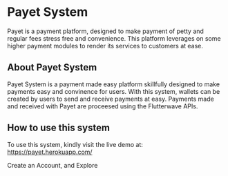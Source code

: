 # Payet System
<p style="text: center"> 
Payet is a payment platform, designed to make payment of petty and regular fees stress free and convenience. 
This platform leverages on some higher payment modules to render its services to customers at ease. 
</p>

## About Payet System
Payet System is a payment made easy platform skillfully designed to make payments easy and convinence for users.
With this system, wallets can be created by users to send and receive payments at easy. Payments made and received with Payet are proceesed
using the Flutterwave APIs.

## How to use this system
To use this system, kindly visit the live demo at: https://payet.herokuapp.com/

Create an Account, and Explore
